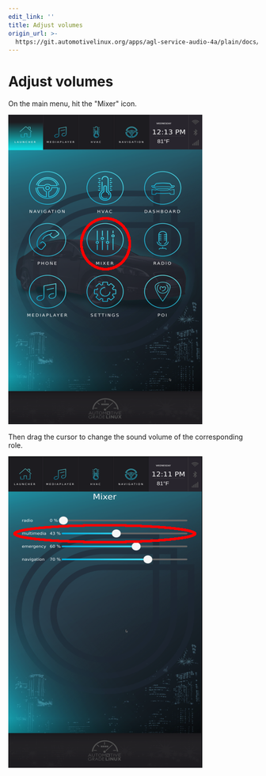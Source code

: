 ```yaml
---
edit_link: ''
title: Adjust volumes
origin_url: >-
  https://git.automotivelinux.org/apps/agl-service-audio-4a/plain/docs/high-level-api/TipsAndTricks/AdjustVolumes.md?h=halibut
---
```


<!-- WARNING: This file is generated by fetch_docs.js using /home/boron/Documents/AGL/docs-webtemplate/site/_data/tocs/apis_services/halibut/agl-service-audio-4a-developer-guides-api-services-book.yml -->

# Adjust volumes

On the main menu, hit the "Mixer" icon.

![Main Menu Interface](images/MixerBaseMenu.png)

Then drag the cursor to change the sound volume of the corresponding role.

![Mixer Interface](images/changeSound.png)

